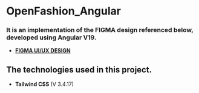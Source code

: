 # OpenFashion_Angular

### It is an implementation of the FIGMA design referenced below, developed using Angular V19.

- **[FIGMA UI/UX DESIGN](https://www.uistore.design/items/open-fashion-free-ecommerce-ui-kit/)**

## The technologies used in this project.

- **Tailwind CSS** (V 3.4.17)
